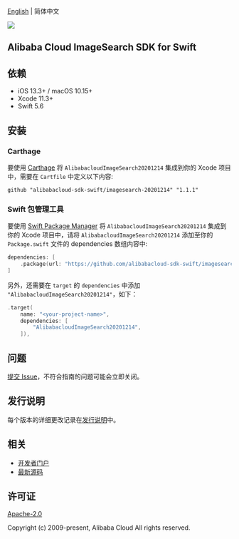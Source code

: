 [English](README.md) | 简体中文

![](https://aliyunsdk-pages.alicdn.com/icons/AlibabaCloud.svg)

## Alibaba Cloud ImageSearch SDK for Swift

## 依赖

- iOS 13.3+ / macOS 10.15+
- Xcode 11.3+
- Swift 5.6

## 安装

### Carthage

要使用 [Carthage](https://github.com/Carthage/Carthage) 将 `AlibabacloudImageSearch20201214` 集成到你的 Xcode 项目中，需要在 `Cartfile` 中定义以下内容:

```ogdl
github "alibabacloud-sdk-swift/imagesearch-20201214" "1.1.1"
```

### Swift 包管理工具

要使用 [Swift Package Manager](https://swift.org/package-manager/) 将 `AlibabacloudImageSearch20201214` 集成到你的 Xcode 项目中，请将 `AlibabacloudImageSearch20201214` 添加至你的 `Package.swift` 文件的 dependencies 数组内容中:

```swift
dependencies: [
    .package(url: "https://github.com/alibabacloud-sdk-swift/imagesearch-20201214.git", from: "1.1.1")
]
```

另外，还需要在 `target` 的 `dependencies` 中添加 `"AlibabacloudImageSearch20201214"`，如下：

```swift
.target(
    name: "<your-project-name>",
    dependencies: [
        "AlibabacloudImageSearch20201214",
    ]),
```

## 问题

[提交 Issue](https://github.com/alibabacloud-sdk-swift/imagesearch-20201214/issues/new)，不符合指南的问题可能会立即关闭。

## 发行说明

每个版本的详细更改记录在[发行说明](./ChangeLog.txt)中。

## 相关

* [开发者门户](https://next.api.aliyun.com/home)
* [最新源码](https://github.com/alibabacloud-sdk-swift/imagesearch-20201214)

## 许可证

[Apache-2.0](http://www.apache.org/licenses/LICENSE-2.0)

Copyright (c) 2009-present, Alibaba Cloud All rights reserved.
